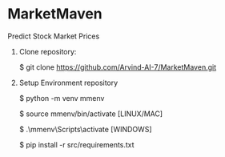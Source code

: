 # MarketMaven
Predict Stock Market Prices

1. Clone repository:

    $ git clone https://github.com/Arvind-AI-7/MarketMaven.git


2. Setup Environment repository

    $ python -m venv mmenv

    $ source mmenv/bin/activate               [LINUX/MAC]

    $ .\mmenv\Scripts\activate                 [WINDOWS]
    
    $ pip install -r src/requirements.txt
